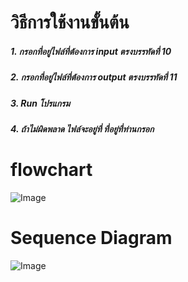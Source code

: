 # วิธีการใช้งานขั้นต้น
   ##### 1. กรอกที่อยู่ไฟล์ที่ต้องการ input ตรงบรรทัดที่ 10 
   ##### 2. กรอกที่อยู่ไฟล์ที่ต้องการ output ตรงบรรทัดที่ 11
   ##### 3. Run โปรแกรม 
   ##### 4. ถ้าไม่ผิดพลาด ไฟล์จะอยู่ที่ ที่อยู่ที่ท่านกรอก
# flowchart

![Image](https://cdn.discordapp.com/attachments/854276246069837834/950711997190799420/Untitled_Diagram.drawio.png)

# Sequence Diagram

![Image](https://cdn.discordapp.com/attachments/854276246069837834/950731839918719016/Untitled_Diagram.drawio-2.png)
